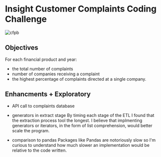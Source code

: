 # Insight Customer Complaints Coding Challenge


![cfpb](https://github.com/william-cass-wright/insight_cc_coding_challenge/blob/master/images/cfpb.png)

## Objectives
For each financial product and year: 
- the total number of complaints
- number of companies receiving a complaint
- the highest percentage of complaints directed at a single company.

## Enhancments + Exploratory

- API call to complaints database

- generators in extract stage
By timing each stage of the ETL I found that the extraction process tool the longest. I believe that implmenting generators or iterators, in the form of list comprehension, would better scale the program. 

- comparison to pandas
Packages like Pandas are notoriously slow so I'm curious to understand how much slower an implementation would be relative to the code written.